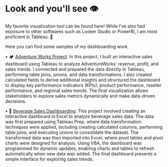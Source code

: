 # Look and you'll see 👁️
My favorite visualization tool can be found here! While I've also had exposure to other softwares such as Looker Studio or PowerBI, I am most proficient in Tableau. 🤌  

Here you can find some samples of my dashboarding work.  
  
• 🏕️ [Adventure Works Project](https://github.com/isabelabpas/tableau_projects/tree/7a4031b6deb0238b24ea5ac84c5ea66067d0866f/Adventure%20Works%20Project): In this project, I built an interactive sales dashboard using Tableau to analyze AdventureWorks’ revenue, profit, and sales trends. I connected and prepared the data directly in Tableau, performing table joins, unions, and data transformations. I also created calculated fields to derive additional insights and structured the dashboard to display key performance indicators (KPIs), product performance, reseller performance, and regional sales trends. The final visualization allows stakeholders to explore sales metrics dynamically and make data-driven decisions.   
  
• 🧃 [Beverage Sales Dashboarding](https://github.com/isabelabpas/excel_projects/tree/main/Beverage%20Sales%20Project): This project involved creating an interactive dashboard in Excel to analyze beverage sales data. The data was first prepared using Tableau Prep, where data transformation techniques were applied, including creating calculated columns, performing table joins, and executing unions to consolidate the dataset. The transformed data was then imported into Excel, where pivot tables and pivot charts were designed for analysis. Using VBA, the dashboard was programmed for dynamic updates, enabling charts and tables to refresh automatically when new data was added. The final dashboard presents a simple interface for exploring sales trends.
